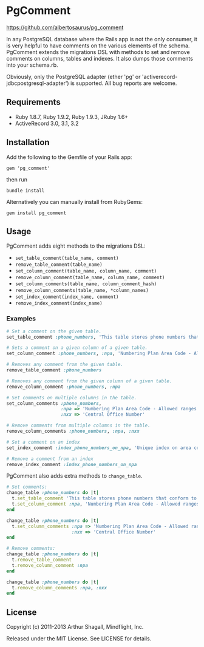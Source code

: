 # PgComment

https://github.com/albertosaurus/pg_comment

In any PostgreSQL database where the Rails app is not the only consumer, it is very helpful to have comments
on the various elements of the schema.  PgComment extends the migrations DSL with methods to set and remove
comments on columns, tables and indexes.  It also dumps those comments into your schema.rb.

Obviously, only the PostgreSQL adapter (ether 'pg' or 'activerecord-jdbcpostgresql-adapter')
is supported.  All bug reports are welcome.

## Requirements

* Ruby 1.8.7, Ruby 1.9.2, Ruby 1.9.3, JRuby 1.6+
* ActiveRecord 3.0, 3.1, 3.2

## Installation

Add the following to the Gemfile of your Rails app:

    gem 'pg_comment'

then run

    bundle install

Alternatively you can manually install from RubyGems:

    gem install pg_comment

## Usage

PgComment adds eight methods to the migrations DSL:

* `set_table_comment(table_name, comment)`
* `remove_table_comment(table_name)`
* `set_column_comment(table_name, column_name, comment)`
* `remove_column_comment(table_name, column_name, comment)`
* `set_column_comments(table_name, column_comment_hash)`
* `remove_column_comments(table_name, *column_names)`
* `set_index_comment(index_name, comment)`
* `remove_index_comment(index_name)`

### Examples

```ruby
# Set a comment on the given table.
set_table_comment :phone_numbers, 'This table stores phone numbers that conform to the North American Numbering Plan.'

# Sets a comment on a given column of a given table.
set_column_comment :phone_numbers, :npa, 'Numbering Plan Area Code - Allowed ranges: [2-9] for first digit, [0-9] for second and third digit.'

# Removes any comment from the given table.
remove_table_comment :phone_numbers

# Removes any comment from the given column of a given table.
remove_column_comment :phone_numbers, :npa

# Set comments on multiple columns in the table.
set_column_comments :phone_numbers,
                    :npa => 'Numbering Plan Area Code - Allowed ranges: [2-9] for first digit, [0-9] for second and third digit.',
                    :nxx => 'Central Office Number'

# Remove comments from multiple columns in the table.
remove_column_comments :phone_numbers, :npa, :nxx

# Set a comment on an index
set_index_comment :index_phone_numbers_on_npa, 'Unique index on area code'

# Remove a comment from an index
remove_index_comment :index_phone_numbers_on_npa
```

PgComment also adds extra methods to `change_table`.

```ruby
# Set comments:
change_table :phone_numbers do |t|
  t.set_table_comment 'This table stores phone numbers that conform to the North American Numbering Plan.'
  t.set_column_comment :npa, 'Numbering Plan Area Code - Allowed ranges: [2-9] for first digit, [0-9] for second and third digit.'
end

change_table :phone_numbers do |t|
  t.set_column_comments :npa => 'Numbering Plan Area Code - Allowed ranges: [2-9] for first digit, [0-9] for second and third digit.',
                        :nxx => 'Central Office Number'
end

# Remove comments:
change_table :phone_numbers do |t|
  t.remove_table_comment
  t.remove_column_comment :npa
end

change_table :phone_numbers do |t|
  t.remove_column_comments :npa, :nxx
end
```

## License

Copyright (c) 2011-2013 Arthur Shagall, Mindflight, Inc.

Released under the MIT License.  See LICENSE for details.
